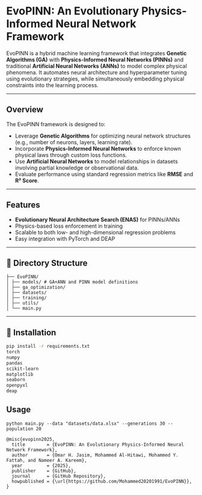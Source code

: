 # EvoPINN: An Evolutionary Physics-Informed Neural Network Framework

EvoPINN is a hybrid machine learning framework that integrates **Genetic Algorithms (GA)** with **Physics-Informed Neural Networks (PINNs)** and traditional **Artificial Neural Networks (ANNs)** to model complex physical phenomena. It automates neural architecture and hyperparameter tuning using evolutionary strategies, while simultaneously embedding physical constraints into the learning process.

---

##  Overview

The EvoPINN framework is designed to:

- Leverage **Genetic Algorithms** for optimizing neural network structures (e.g., number of neurons, layers, learning rate).
- Incorporate **Physics-Informed Neural Networks** to enforce known physical laws through custom loss functions.
- Use **Artificial Neural Networks** to model relationships in datasets involving partial knowledge or observational data.
- Evaluate performance using standard regression metrics like **RMSE** and **R² Score**.

---

##  Features

- **Evolutionary Neural Architecture Search (ENAS)** for PINNs/ANNs
- Physics-based loss enforcement in training
- Scalable to both low- and high-dimensional regression problems
- Easy integration with PyTorch and DEAP

---

## 📁 Directory Structure

~~~
├── EvoPINN/
│ ├── models/ # GA+ANN and PINN model definitions
│ ├── ga_optimization/ 
│ ├── datasets/ 
│ ├── training/ 
│ ├── utils/ 
│ └── main.py 
~~~


---

## 🧪 Installation

```bash
pip install -r requirements.txt
torch
numpy
pandas
scikit-learn
matplotlib
seaborn
openpyxl
deap
```

## Usage
`python main.py --data "datasets/data.xlsx" --generations 30 --population 20`

```
@misc{evopinn2025,
  title        = {EvoPINN: An Evolutionary Physics-Informed Neural Network Framework},
  author       = {Omar H. Jasim, Mohammed Al-Hitawi, Mohammed Y. Fattah, and Nameer A. Kareem},
  year         = {2025},
  publisher    = {GitHub},
  journal      = {GitHub Repository},
  howpublished = {\url{https://github.com/Mohammed20201991/EvoPINN}},
}
```

